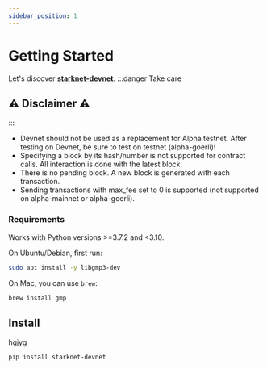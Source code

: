 ```yaml
---
sidebar_position: 1
---
```

# Getting Started

Let's discover **[starknet-devnet](https://github.com/Shard-Labs/starknet-devnet)**.
:::danger Take care
## ⚠️ Disclaimer ⚠️
:::

- Devnet should not be used as a replacement for Alpha testnet. After testing on Devnet, be sure to test on testnet (alpha-goerli)!
- Specifying a block by its hash/number is not supported for contract calls. All interaction is done with the latest block.
- There is no pending block. A new block is generated with each transaction.
- Sending transactions with max_fee set to 0 is supported (not supported on alpha-mainnet or alpha-goerli).

### Requirements

Works with Python versions >=3.7.2 and <3.10.

On Ubuntu/Debian, first run:


```bash
sudo apt install -y libgmp3-dev
```

On Mac, you can use `brew`:

```bash
brew install gmp
```

## Install



hgjyg

```bash
pip install starknet-devnet
```